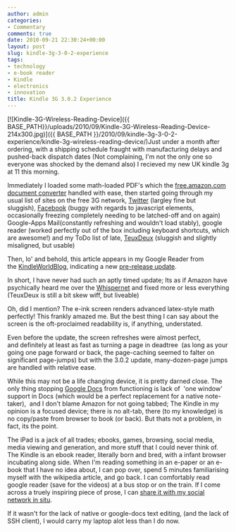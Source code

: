 ```yaml
---
author: admin
categories:
- Commentary
comments: true
date: 2010-09-21 22:30:24+00:00
layout: post
slug: kindle-3g-3-0-2-experience
tags:
- technology
- e-book reader
- Kindle
- electronics
- innovation
title: Kindle 3G 3.0.2 Experience
---
```



[![Kindle-3G-Wireless-Reading-Device]({{ BASE_PATH}}/uploads/2010/09/Kindle-3G-Wireless-Reading-Device-214x300.jpg)]({{ BASE_PATH }}/2010/09/kindle-3g-3-0-2-experience/kindle-3g-wireless-reading-device/)Just under a month after ordering, with a shipping schedule fraught with manufacturing delays and pushed-back dispatch dates (Not complaining, I'm not the only one so everyone was shocked by the demand also) I recieved my new UK kindle 3g at 11 this morning.

Immediately I loaded some math-loaded PDF's which the [free.amazon.com document converter](http://www.amazon.co.uk/gp/help/customer/display.html?nodeId=200493090#email) handled with ease, then started going through my usual list of sites on the free 3G network, [Twitter](http://twitter.com/) (largley fine but sluggish), [Facebook](http://www.facebook.com/) (buggy with regards to javascript elements, occasionally freezing completely needing to be latched-off and on again) Google-Apps Mail(constantly refreshing and wouldn't load stably), google reader (worked perfectly out of the box including keyboard shortcuts, which are awesome!) and my ToDo list of late, [TeuxDeux](http://teuxdeux.com/) (sluggish and slightly misaligned, but usable)

Then, lo' and behold, this article appears in my Google Reader from the [KindleWorldBlog](http://kindleworld.blogspot.com/2010/09/kindle-3-preview-release-of-software_18.html), indicating a new [pre-release update](http://www.amazon.com/gp/help/customer/display.html?ie=UTF8&nodeId=200529700&tag=kwab-20#preview).

In short, I have never had such an aptly timed update; Its as if Amazon have psychically heard me over the [Whispernet](http://www.amazon.com/gp/help/customer/display.html?nodeId=200375890) and fixed more or less everything (TeuxDeux is still a bit skew wiff, but liveable)

Oh, did I mention? The e-ink screen renders advanced latex-style math perfectly! This frankly amazed me. But the best thing I can say about the screen is the oft-proclaimed readability is, if anything, understated.

Even before the update, the screen refreshes were almost perfect, and definitely at least as fast as turning a page in deadtree  (as long as your going one page forward or back, the page-caching seemed to falter on significant page-jumps) but with the 3.0.2 update, many-dozen-page jumps are handled with relative ease.

While this may not be a life changing device, it is pretty darned close. The only thing stopping [Google Docs](http://docs.google.com/) from functioning is lack of  'one window' support in Docs (which would be a perfect replacement for a native note-taker),  and I don't blame Amazon for not going tabbed; The Kindle in my opinion is a focused device; there is no alt-tab, there (to my knowledge) is no copy/paste from browser to book (or back). But thats not a problem, in fact, its the point.

The iPad is a jack of all trades; ebooks, games, browsing, social media, media viewing and generation, and more stuff that I could never think of. The Kindle is an ebook reader, literally born and bred, with a infant browser incubating along side. When I'm reading something in an e-paper or an e-book that I have no idea about, I can pop over, spend 5 minutes familiarising myself with the wikipedia article, and go back. I can comfortably read google reader (save for the videos) at a bus stop or on the train. If I come across a truely inspiring piece of prose, I can [share it with my social network in situ](http://mashable.com/2010/04/29/kindle-facebook-twitter/).

If it wasn't for the lack of native or google-docs text editing, (and the lack of SSH client), I would carry my laptop alot less than I do now.
